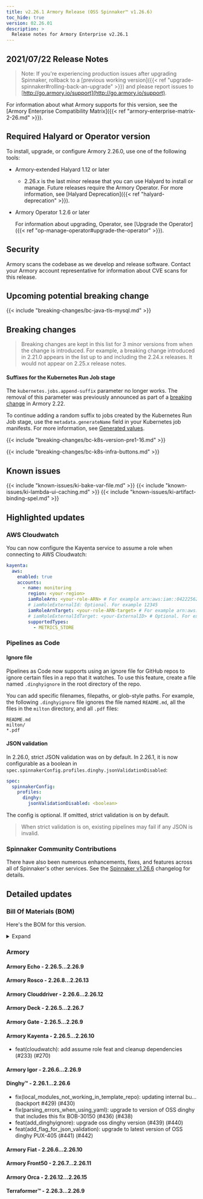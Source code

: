 ```yaml
---
title: v2.26.1 Armory Release (OSS Spinnaker™ v1.26.6)
toc_hide: true
version: 02.26.01
description: >
  Release notes for Armory Enterprise v2.26.1
---
```


## 2021/07/22 Release Notes

> Note: If you're experiencing production issues after upgrading Spinnaker, rollback to a [previous working version]({{< ref "upgrade-spinnaker#rolling-back-an-upgrade" >}}) and please report issues to [http://go.armory.io/support](http://go.armory.io/support).

For information about what Armory supports for this version, see the [Armory Enterprise Compatibility Matrix]({{< ref "armory-enterprise-matrix-2-26.md" >}}).

## Required Halyard or Operator version

To install, upgrade, or configure Armory 2.26.0, use one of the following tools:

- Armory-extended Halyard 1.12 or later
  - 2.26.x is the last minor release that you can use Halyard to install or manage. Future releases require the Armory Operator. For more information, see [Halyard Deprecation]({{< ref "halyard-deprecation" >}}).

- Armory Operator 1.2.6 or later

   For information about upgrading, Operator, see [Upgrade the Operator]({{< ref "op-manage-operator#upgrade-the-operator" >}}).

## Security

Armory scans the codebase as we develop and release software. Contact your Armory account representative for information about CVE scans for this release.

## Upcoming potential breaking change

{{< include "breaking-changes/bc-java-tls-mysql.md" >}}

## Breaking changes
<!-- Copy/paste from the previous version if there are recent ones. We can drop breaking changes after 3 minor versions. Add new ones from OSS and Armory. -->

> Breaking changes are kept in this list for 3 minor versions from when the change is introduced. For example, a breaking change introduced in 2.21.0 appears in the list up to and including the 2.24.x releases. It would not appear on 2.25.x release notes.

#### Suffixes for the Kubernetes Run Job stage

The `kubernetes.jobs.append-suffix` parameter no longer works. The removal of this parameter was previously announced as part of a [breaking change](https://docs.armory.io/docs/release-notes/rn-armory-spinnaker/armoryspinnaker_v2-22-0/#suffix-no-longer-added-to-jobs-created-by-kubernetes-run-job-stage) in Armory 2.22.

To continue adding a random suffix to jobs created by the Kubernetes Run Job stage, use the `metadata.generateName` field in your Kubernetes job manifests. For more information, see [Generated values](https://kubernetes.io/docs/reference/using-api/api-concepts/#generated-values).

{{< include "breaking-changes/bc-k8s-version-pre1-16.md" >}}

{{< include "breaking-changes/bc-k8s-infra-buttons.md" >}}

## Known issues
<!-- Copy/paste known issues from the previous version if they're not fixed. Add new ones from OSS and Armory. If there aren't any issues, state that so readers don't think we forgot to fill out this section. -->

{{< include "known-issues/ki-bake-var-file.md" >}}
{{< include "known-issues/ki-lambda-ui-caching.md" >}}
{{< include "known-issues/ki-artifact-binding-spel.md" >}}

## Highlighted updates

### AWS Cloudwatch

You can now configure the Kayenta service to assume a role when connecting to AWS Cloudwatch:

```yaml
kayenta:
  aws:
    enabled: true
    accounts:
      - name: monitoring
        region: <your-region>
        iamRoleArn: <your-role-ARN> # For example arn:aws:iam::042225624470:role/theRole
        # iamRoleExternalId: Optional. For example 12345
        iamRoleArnTarget: <your-role-ARN-target> # For example arn:aws:iam::042225624470:role/targetcloudwatchaccount
        # iamRoleExternalIdTarget: <your-ExternalID> # Optional. For example 84475
        supportedTypes:
          - METRICS_STORE        
```

### Pipelines as Code

#### Ignore file

Pipelines as Code now supports using an ignore file for GitHub repos to ignore certain files in a repo that it watches. To use this feature, create a file named `.dinghyignore` in the root directory of the repo.

You can add specific filenames, filepaths, or glob-style paths. For example, the following `.dinghyignore` file ignores the file named `README.md`, all the files in the `milton` directory, and all `.pdf` files:

```
README.md
milton/
*.pdf
```

#### JSON validation

In 2.26.0, strict JSON validation was on by default. In 2.26.1, it is now configurable as a boolean in `spec.spinnakerConfig.profiles.dinghy.jsonValidationDisabled`:


```yaml
spec:
  spinnakerConfig:
    profiles:
      dinghy:
        jsonValidationDisabled: <boolean>
```

The config is optional. If omitted, strict validation is on by default.

> When strict validation is on, existing pipelines may fail if any JSON is invalid.

###  Spinnaker Community Contributions

There have also been numerous enhancements, fixes, and features across all of Spinnaker's other services. See the
[Spinnaker v1.26.6](https://www.spinnaker.io/changelogs/1.26.6-changelog/) changelog for details.

## Detailed updates

### Bill Of Materials (BOM)

Here's the BOM for this version.
<details><summary>Expand</summary>
<pre class="highlight">
<code>version: 2.26.1
timestamp: "2021-07-20 19:04:54"
services:
    clouddriver:
        commit: 58e826ca
        version: 2.26.12
    deck:
        commit: 09f8ec58
        version: 2.26.7
    dinghy:
        commit: 33f6f14c
        version: 2.26.6
    echo:
        commit: 3cdb74fa
        version: 2.26.9
    fiat:
        commit: b2360f92
        version: 2.26.10
    front50:
        commit: d3dfd429
        version: 2.26.11
    gate:
        commit: ec2ae48c
        version: 2.26.9
    igor:
        commit: a9b45bca
        version: 2.26.9
    kayenta:
        commit: 1d27eaf7
        version: 2.26.10
    monitoring-daemon:
        version: 2.26.0
    monitoring-third-party:
        version: 2.26.0
    orca:
        commit: 69f66bf3
        version: 2.26.15
    rosco:
        commit: 1dfc60f1
        version: 2.26.13
    terraformer:
        commit: "540902e6"
        version: 2.26.9
dependencies:
    redis:
        version: 2:2.8.4-2
artifactSources:
    dockerRegistry: docker.io/armory
</code>
</pre>
</details>

### Armory


#### Armory Echo - 2.26.5...2.26.9



#### Armory Rosco - 2.26.8...2.26.13


#### Armory Clouddriver - 2.26.6...2.26.12


#### Armory Deck - 2.26.5...2.26.7


#### Armory Gate - 2.26.5...2.26.9

#### Armory Kayenta - 2.26.5...2.26.10

  - feat(cloudwatch): add assume role feat and cleanup dependencies (#233) (#270)

#### Armory Igor - 2.26.6...2.26.9


#### Dinghy™ - 2.26.1...2.26.6

  - fix(local_modules_not_working_in_template_repo): updating internal bu… (backport #429) (#430)
  - fix(parsing_errors_when_using_yaml): upgrade to version of OSS dinghy that includes this fix BOB-30150 (#436) (#438)
  - feat(add_dinghyignore): upgrade oss dinghy version (#439) (#440)
  - feat(add_flag_for_json_validation): upgrade to latest version of OSS dinghy PUX-405 (#441) (#442)

#### Armory Fiat - 2.26.6...2.26.10


#### Armory Front50 - 2.26.7...2.26.11


#### Armory Orca - 2.26.12...2.26.15


#### Terraformer™ - 2.26.3...2.26.9

